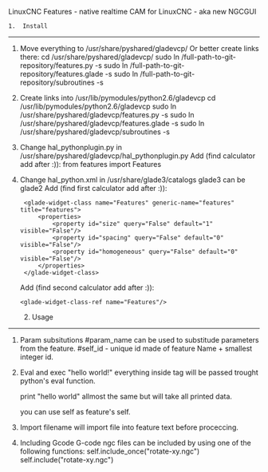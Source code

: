 LinuxCNC Features - native realtime CAM for LinuxCNC - aka new NGCGUI


	1.	Install
--------------------------------------------------------------------------------

1. Move everything to /usr/share/pyshared/gladevcp/
	Or better create links there: 
	cd /usr/share/pyshared/gladevcp/
	sudo ln /full-path-to-git-repository/features.py -s
	sudo ln /full-path-to-git-repository/features.glade -s
	sudo ln /full-path-to-git-repository/subroutines -s
	
2. Create links into /usr/lib/pymodules/python2.6/gladevcp
	cd /usr/lib/pymodules/python2.6/gladevcp
	sudo ln /usr/share/pyshared/gladevcp/features.py -s
	sudo ln /usr/share/pyshared/gladevcp/features.glade -s
	sudo ln /usr/share/pyshared/gladevcp/subroutines -s

3. Change hal_pythonplugin.py in /usr/share/pyshared/gladevcp/hal_pythonplugin.py
	Add (find calculator add after :)):
		from features import Features
		

4. Change hal_python.xml in /usr/share/glade3/catalogs glade3 can be glade2
	Add (find first calculator add after :)):
		
		<glade-widget-class name="Features" generic-name="features" title="features">
		    <properties>
		        <property id="size" query="False" default="1" visible="False"/>
		        <property id="spacing" query="False" default="0" visible="False"/>
		        <property id="homogeneous" query="False" default="0" visible="False"/>
		    </properties>
		</glade-widget-class>

	
	 Add (find second calculator add after :)):
		
	   <glade-widget-class-ref name="Features"/>



	2.	Usage
--------------------------------------------------------------------------------

1. Param subsitutions
	#param_name can be used to substitude parameters from the feature. 
	#self_id - unique id made of feature Name + smallest integer id. 

2. Eval and exec
	<eval>"hello world!"</eval> everything inside <eval> tag will be passed
	trought python's eval function. 
	
	<exec>print "hello world"</exec> allmost the same but will take all printed data.
	
	you can use self as feature's self.

3. Import 
	<import>filename<import> will import file into feature text before proceccing.	
	
3. Including Gcode
	G-code ngc files can be included by using one of the following functions: 
		<eval>self.include_once("rotate-xy.ngc")</eval>
		<eval>self.include("rotate-xy.ngc")</eval>
